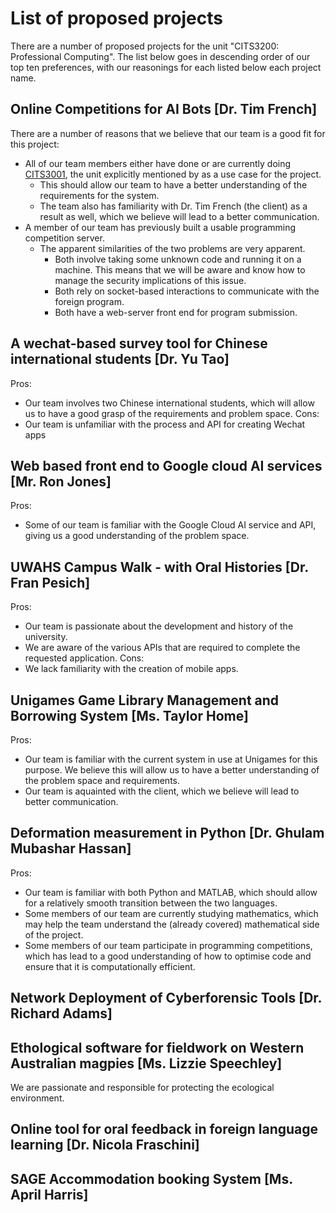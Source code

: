 # List of proposed projects
There are a number of proposed projects for the unit "CITS3200: Professional Computing". The list below goes in descending order of our top ten preferences, with our reasonings for each listed below each project name.

## Online Competitions for AI Bots [Dr. Tim French]
There are a number of reasons that we believe that our team is a good fit for this project:
 - All of our team members either have done or are currently doing [CITS3001](https://teaching.csse.uwa.edu.au/units/CITS3001), the unit explicitly mentioned by as a use case for the project.
   - This should allow our team to have a better understanding of the requirements for the system.
   - The team also has familiarity with Dr. Tim French (the client) as a result as well, which we believe will lead to a better communication.
 - A member of our team has previously built a usable programming competition server.
   - The apparent similarities of the two problems are very apparent.
     - Both involve taking some unknown code and running it on a machine. This means that we will be aware and know how to manage the security implications of this issue.
	 - Both rely on socket-based interactions to communicate with the foreign program.
	 - Both have a web-server front end for program submission.

## A wechat-based survey tool for Chinese international students [Dr. Yu Tao]
Pros:
 - Our team involves two Chinese international students, which will allow us to have a good grasp of the requirements and problem space.
Cons:
 - Our team is unfamiliar with the process and API for creating Wechat apps

## Web based front end to Google cloud AI services [Mr. Ron Jones]
Pros:
 - Some of our team is familiar with the Google Cloud AI service and API, giving us a good understanding of the problem space.

## UWAHS Campus Walk - with Oral Histories [Dr. Fran Pesich]
Pros:
 - Our team is passionate about the development and history of the university.
 - We are aware of the various APIs that are required to complete the requested application.
Cons:
 - We lack familiarity with the creation of mobile apps.

## Unigames Game Library Management and Borrowing System [Ms. Taylor Home]
Pros:
 - Our team is familiar with the current system in use at Unigames for this purpose. We believe this will allow us to have a better understanding of the problem space and requirements.
 - Our team is aquainted with the client, which we believe will lead to better communication.

## Deformation measurement in Python [Dr. Ghulam Mubashar Hassan]
Pros:
 - Our team is familiar with both Python and MATLAB, which should allow for a relatively smooth transition between the two languages.
 - Some members of our team are currently studying mathematics, which may help the team understand the (already covered) mathematical side of the project.
 - Some members of our team participate in programming competitions, which has lead to a good understanding of how to optimise code and ensure that it is computationally efficient.

## Network Deployment of Cyberforensic Tools [Dr. Richard Adams]

## Ethological software for fieldwork on Western Australian magpies [Ms. Lizzie Speechley]
We are passionate and responsible for protecting the ecological environment.

## Online tool for oral feedback in foreign language learning [Dr. Nicola Fraschini]

## SAGE Accommodation booking System [Ms. April Harris]

